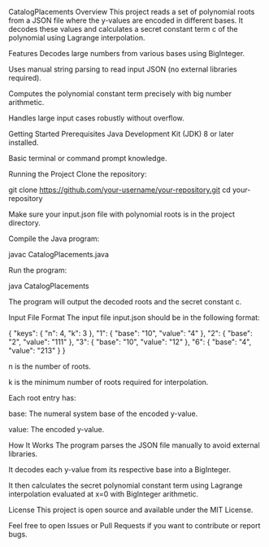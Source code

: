 CatalogPlacements
Overview
This project reads a set of polynomial roots from a JSON file where the y-values are encoded in different bases. It decodes these values and calculates a secret constant term c of the polynomial using Lagrange interpolation.

Features
Decodes large numbers from various bases using BigInteger.

Uses manual string parsing to read input JSON (no external libraries required).

Computes the polynomial constant term precisely with big number arithmetic.

Handles large input cases robustly without overflow.

Getting Started
Prerequisites
Java Development Kit (JDK) 8 or later installed.

Basic terminal or command prompt knowledge.

Running the Project
Clone the repository:

git clone https://github.com/your-username/your-repository.git
cd your-repository

Make sure your input.json file with polynomial roots is in the project directory.

Compile the Java program:

javac CatalogPlacements.java

Run the program:

java CatalogPlacements

The program will output the decoded roots and the secret constant c.

Input File Format
The input file input.json should be in the following format:

{
  "keys": {
    "n": 4,
    "k": 3
  },
  "1": {
    "base": "10",
    "value": "4"
  },
  "2": {
    "base": "2",
    "value": "111"
  },
  "3": {
    "base": "10",
    "value": "12"
  },
  "6": {
    "base": "4",
    "value": "213"
  }
}

n is the number of roots.

k is the minimum number of roots required for interpolation.

Each root entry has:

base: The numeral system base of the encoded y-value.

value: The encoded y-value.

How It Works
The program parses the JSON file manually to avoid external libraries.

It decodes each y-value from its respective base into a BigInteger.

It then calculates the secret polynomial constant term using Lagrange interpolation evaluated at x=0 with BigInteger arithmetic.

License
This project is open source and available under the MIT License.

Feel free to open Issues or Pull Requests if you want to contribute or report bugs.
